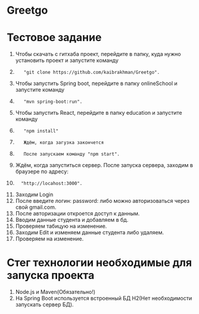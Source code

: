 # Greetgo
# Тестовое задание
1. Чтобы скачать с гитхаба проект, перейдите в папку, куда нужно установить проект и запуcтите команду  
2.        "git clone https://github.com/kaibrakhman/Greetgo".
3. Чтобы запустить Spring boot, перейдите в папку onlineSchool и запустите команду 
4.        "mvn spring-boot:run".
5. Чтобы запустить React, перейдите в папку education и запустите команду 
6.        "npm install"
7.        Ждём, когда загузка закончется
8.        После запускаем команду "npm start". 
9. Ждём, когда запуститься сервер. После запуска сервера, заходим в браузере по адресу: 
10.       "http://locahost:3000".
11. Заходим Login
12. После введите 
           логин:
           password:
либо можно авторизоваться через свой gmail.com.
7. После авторизации откроется доступ к данным.
8. Вводим данные студента и добавляем в бд.
9. Проверяем табицую на изменение.
10. Заходим Edit и изменяем данные студента либо удаляем.
11. Проверяем на изменение.
# Стег технологии необходимые для запуска проекта
1. Node.js и Maven(Обязательно!)
2. На Spring Boot используется встроенный БД H2(Нет необходимости запускать сервер БД).

